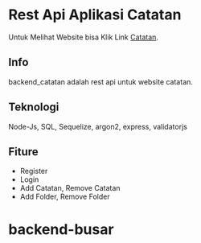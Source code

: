 # Rest Api Aplikasi Catatan

Untuk Melihat Website bisa Klik Link [Catatan](https://safaaat.github.io/fontend_catatan).

## Info

backend_catatan adalah rest api untuk website catatan.

## Teknologi

Node-Js, SQL, Sequelize, argon2, express, validatorjs

## Fiture

- Register
- Login
- Add Catatan, Remove Catatan
- Add Folder, Remove Folder
# backend-busar
